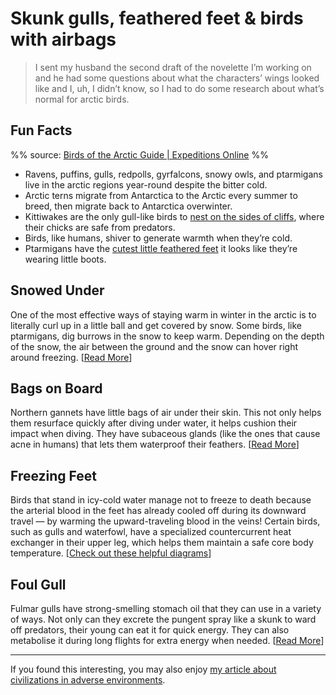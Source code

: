 
# Skunk gulls, feathered feet & birds with airbags

> I sent my husband the second draft of the novelette I’m working on and he had some questions about what the characters’ wings looked like and I, uh, I didn’t know, so I had to do some research about what’s normal for arctic birds. 

## Fun Facts

%% source: [Birds of the Arctic Guide | Expeditions Online](https://expeditionsonline.com/blog/birds-arctic) %%
 
* Ravens, puffins, gulls, redpolls, gyrfalcons, snowy owls, and ptarmigans live in the arctic regions year-round despite the bitter cold. 
* Arctic terns migrate from Antarctica to the Arctic every summer to breed, then migrate back to Antarctica overwinter.
* Kittiwakes are the only gull-like birds to [nest on the sides of cliffs](https://oceanwide-expeditions.com/blog/22-enchanting-arctic-birds-and-their-most-fascinating-facts), where their chicks are safe from predators. 
* Birds, like humans, shiver to generate warmth when they’re cold. 
* Ptarmigans have the [cutest little feathered feet](https://www.britannica.com/animal/ptarmigan) it looks like they’re wearing little boots. 

## Snowed Under

One of the most effective ways of staying warm in winter in the arctic is to literally curl up in a little ball and get covered by snow. Some birds, like ptarmigans, dig burrows in the snow to keep warm. Depending on the depth of the snow, the air between the ground and the snow can hover right around freezing. [[Read More](https://journals.biologists.com/jeb/article/219/8/1093/16734/Adaptations-to-polar-life-in-mammals-and-birds)] 

## Bags on Board

Northern gannets have little bags of air under their skin. This not only helps them resurface quickly after diving under water, it helps cushion their impact when diving. They have subaceous glands (like the ones that cause acne in humans) that lets them waterproof their feathers.  [[Read More](https://oceanwide-expeditions.com/to-do/wildlife/northern-gannet)] 

## Freezing Feet

Birds that stand in icy-cold water manage not to freeze to death because the arterial blood in the feet has already cooled off during its downward travel — by warming the upward-traveling blood in the veins! Certain birds, such as gulls and waterfowl, have a specialized countercurrent heat exchanger in their upper leg, which helps them maintain a safe core body temperature. [[Check out these helpful diagrams](https://beyondpenguins.ehe.osu.edu/issue/arctic-and-anarctic-birds/how-do-birds-stay-warm)] 

## Foul Gull

Fulmar gulls have strong-smelling stomach oil that they can use in a variety of ways. Not only can they excrete the pungent spray like a skunk to ward off predators, their young can eat it for quick energy. They can also metabolise it during long flights for extra energy when needed. [[Read More](https://oceanwide-expeditions.com/blog/22-enchanting-arctic-birds-and-their-most-fascinating-facts)] 

* * * 

<div class=infobox>If you found this interesting, you may also enjoy <a href=”https://eleanorkonik.com/civilizations-thrive-in-adverse-environments/”>my article about civilizations in adverse environments</a>.</div>